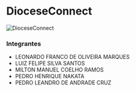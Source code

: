 # DioceseConnect
![DioceseConnect](https://i.imgur.com/ykCpQoi.jpg)


### Integrantes
- LEONARDO FRANCO DE OLIVEIRA MARQUES
- LUIZ FELIPE SILVA SANTOS
- MILTON MANUEL COELHO RAMOS
- PEDRO HENRIQUE NAKATA
- PEDRO LEANDRO DE ANDRADE CRUZ
